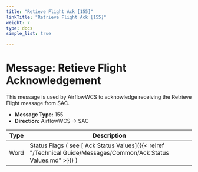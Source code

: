 ```yaml
---
title: "Retieve Flight Ack [155]"
linkTitle: "Retrieve Flight Ack [155]"
weight: 7
type: docs
simple_list: true

---
```

# Message: Retieve Flight Acknowledgement

This message is used by AirflowWCS to acknowledge receiving the Retrieve Flight message from SAC.

- **Message Type:** 155
- **Direction:** AirflowWCS → SAC  


|Type |Description |
|-----|------------|
|Word |Status Flags ( see [ Ack Status Values]({{< relref "/Technical Guide/Messages/Common/Ack Status Values.md" >}}) ) |